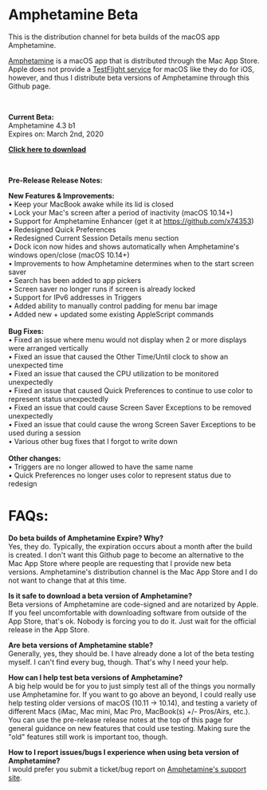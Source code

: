 # Amphetamine Beta
This is the distribution channel for beta builds of the macOS app Amphetamine.

[Amphetamine](https://apps.apple.com/app/amphetamine/id937984704?mt=12) is a macOS app that is distributed through the Mac App Store. Apple does not provide a [TestFlight service](https://developer.apple.com/testflight/) for macOS like they do for iOS, however, and thus I distribute beta versions of Amphetamine through this Github page.

<BR>

<b>Current Beta:</b><BR>
Amphetamine 4.3 b1 <BR>
Expires on: March 2nd, 2020<BR>

<b>[Click here to download](https://github.com/x74353/AmphetamineBeta/raw/master/Betas/Current/Amphetamine_4%2C3_b1.dmg)</b>

<BR>

<b>Pre-Release Release Notes:</b><BR>
  
<b>New Features & Improvements:</b><BR>
• Keep your MacBook awake while its lid is closed <BR>
• Lock your Mac's screen after a period of inactivity (macOS 10.14+)<BR>
• Support for Amphetamine Enhancer (get it at https://github.com/x74353)<BR>
• Redesigned Quick Preferences<BR>
• Redesigned Current Session Details menu section<BR>
• Dock icon now hides and shows automatically when Amphetamine's windows open/close (macOS 10.14+)<BR>
• Improvements to how Amphetamine determines when to the start screen saver<BR>
• Search has been added to app pickers<BR>
• Screen saver no longer runs if screen is already locked<BR>
• Support for IPv6 addresses in Triggers<BR>
• Added ability to manually control padding for menu bar image<BR>
• Added new + updated some existing AppleScript commands<BR>
<BR>
  <b>Bug Fixes:</b><BR>
• Fixed an issue where menu would not display when 2 or more displays were arranged vertically<BR>
• Fixed an issue that caused the Other Time/Until clock to show an unexpected time<BR>
• Fixed an issue that caused the CPU utilization to be monitored unexpectedly<BR>
• Fixed an issue that caused Quick Preferences to continue to use color to represent status unexpectedly<BR>
• Fixed an issue that could cause Screen Saver Exceptions to be removed unexpectedly<BR>
• Fixed an issue that could cause the wrong Screen Saver Exceptions to be used during a session<BR>
• Various other bug fixes that I forgot to write down
<BR>  
  <b>Other changes:</b><BR>
• Triggers are no longer allowed to have the same name<BR>
• Quick Preferences no longer uses color to represent status due to redesign

# FAQs:<BR>
<!--- 
<b>Why is there no beta versions of Amphetamine available?</b><BR>
Historically, most Amphetamine releases have not not available for beta testing. I do not anticipate making every update to Amphetamine available to the public for beta testing. Only releases with substantial changes will typically be available on Github and, generally speaking, will only be available for a short period of time.
--->  
<b>Do beta builds of Amphetamine Expire? Why?</b><BR>
Yes, they do. Typically, the expiration occurs about a month after the build is created. I don't want this Github page to become an alternative to the Mac App Store where people are requesting that I provide new beta versions. Amphetamine's distribution channel is the Mac App Store and I do not want to change that at this time.

<b>Is it safe to download a beta version of Amphetamine?</b><BR>
Beta versions of Amphetamine are code-signed and are notarized by Apple. If you feel uncomfortable with downloading software from outside of the App Store, that's ok. Nobody is forcing you to do it. Just wait for the official release in the App Store.

<b>Are beta versions of Amphetamine stable?</b><BR>
Generally, yes, they should be. I have already done a lot of the beta testing myself. I can't find every bug, though. That's why I need your help.

<b>How can I help test beta versions of Amphetamine?</b><BR>
A big help would be for you to just simply test all of the things you normally use Amphetamine for. If you want to go above an beyond, I could really use help testing older versions of macOS (10.11 → 10.14), and testing a variety of different Macs (iMac, Mac mini, Mac Pro, MacBook(s) +/- Pros/Airs, etc.). You can use the pre-release release notes at the top of this page for general guidance on new features that could use testing. Making sure the "old" features still work is important too, though.

<b>How to I report issues/bugs I experience when using  beta version of Amphetamine?</b><BR>
I would prefer you submit a ticket/bug report on [Amphetamine's support site](https://iffy.freshdesk.com).
